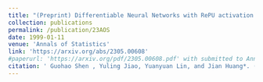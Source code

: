 ```yaml
---
title: "(Preprint) Differentiable Neural Networks with RePU activation: with applications to score estimation and isotonic regression."
collection: publications
permalink: /publication/23AOS
date: 1999-01-11
venue: 'Annals of Statistics'
link: 'https://arxiv.org/abs/2305.00608'
#paperurl: 'https://arxiv.org/pdf/2305.00608.pdf' with submitted to Annals of Statistics.
citation: ' Guohao Shen , Yuling Jiao, Yuanyuan Lin, and Jian Huang*. (2023). &quot;Differentiable Neural Networks with RePU activation: with applications to score estimation and isotonic regression. &quot; <i> Under review.</i>'
---
```

